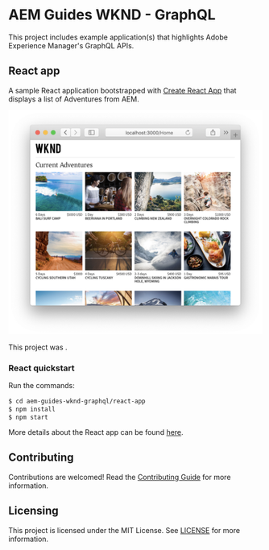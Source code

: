 # AEM Guides WKND - GraphQL

This project includes example application(s) that highlights Adobe Experience Manager's GraphQL APIs.

## React app

A sample React application bootstrapped with [Create React App](https://github.com/facebook/create-react-app) that displays a list of Adventures from AEM.

![React App screenshot](react-app/docs/react-screenshot.png)

This project was .

### React quickstart

Run the commands:

```
$ cd aem-guides-wknd-graphql/react-app
$ npm install
$ npm start
```

More details about the React app can be found [here](react-app/README.MD).


## Contributing

Contributions are welcomed! Read the [Contributing Guide](./.github/CONTRIBUTING.md) for more information.

## Licensing

This project is licensed under the MIT License. See [LICENSE](LICENSE) for more information.